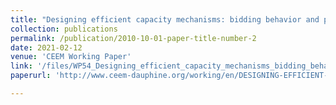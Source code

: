```yaml
---
title: "Designing efficient capacity mechanisms: bidding behavior and product definition"
collection: publications
permalink: /publication/2010-10-01-paper-title-number-2
date: 2021-02-12
venue: 'CEEM Working Paper'
link: '/files/WP54_Designing_efficient_capacity_mechanisms_bidding_behavior_and_product_definition_.pdf'
paperurl: 'http://www.ceem-dauphine.org/working/en/DESIGNING-EFFICIENT-CAPACITY-MECHANISMS-BIDDING-BEHAVIOR-AND-PRODUCT-DEFINITION'

---
```

